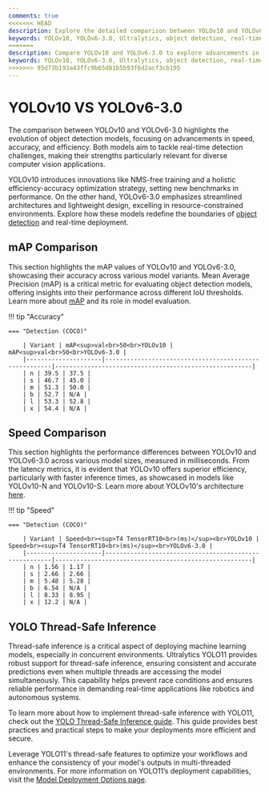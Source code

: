```yaml
---
comments: true
<<<<<<< HEAD
description: Explore the detailed comparison between YOLOv10 and YOLOv6-3.0, two leading-edge models in real-time AI and object detection. Discover how these models perform in terms of speed, accuracy, and efficiency, and learn which is better suited for your computer vision and edge AI applications.
keywords: YOLOv10, YOLOv6-3.0, Ultralytics, object detection, real-time AI, edge AI, computer vision, model comparison
=======
description: Compare YOLOv10 and YOLOv6-3.0 to explore advancements in object detection, real-time AI, and edge AI. Discover how these models perform in terms of accuracy, speed, and efficiency for computer vision applications. Dive into their innovative features, such as YOLOv10's NMS-free training and YOLOv6's Anchor-Aided Training strategy, to determine the best fit for your needs.
keywords: YOLOv10, YOLOv6-3.0, Ultralytics, object detection, real-time AI, edge AI, computer vision, model comparison, NMS-free training, Anchor-Aided Training
>>>>>>> 95d73b193a43ffc9b65d81b5b93f6d2acf3cb195
---
```


# YOLOv10 VS YOLOv6-3.0

The comparison between YOLOv10 and YOLOv6-3.0 highlights the evolution of object detection models, focusing on advancements in speed, accuracy, and efficiency. Both models aim to tackle real-time detection challenges, making their strengths particularly relevant for diverse computer vision applications.

YOLOv10 introduces innovations like NMS-free training and a holistic efficiency-accuracy optimization strategy, setting new benchmarks in performance. On the other hand, YOLOv6-3.0 emphasizes streamlined architectures and lightweight design, excelling in resource-constrained environments. Explore how these models redefine the boundaries of [object detection](https://www.ultralytics.com/glossary/object-detection) and real-time deployment.


## mAP Comparison

This section highlights the mAP values of YOLOv10 and YOLOv6-3.0, showcasing their accuracy across various model variants. Mean Average Precision (mAP) is a critical metric for evaluating object detection models, offering insights into their performance across different IoU thresholds. Learn more about [mAP](https://www.ultralytics.com/glossary/mean-average-precision-map) and its role in model evaluation.


!!! tip "Accuracy"

	=== "Detection (COCO)"

		| Variant | mAP<sup>val<br>50<br>YOLOv10 | mAP<sup>val<br>50<br>YOLOv6-3.0 |
		|---------------------|-------------------------------------------------------|-------------------------------------------------------|
		| n | 39.5 | 37.5 |
		| s | 46.7 | 45.0 |
		| m | 51.3 | 50.0 |
		| b | 52.7 | N/A |
		| l | 53.3 | 52.8 |
		| x | 54.4 | N/A |
		

## Speed Comparison

This section highlights the performance differences between YOLOv10 and YOLOv6-3.0 across various model sizes, measured in milliseconds. From the latency metrics, it is evident that YOLOv10 offers superior efficiency, particularly with faster inference times, as showcased in models like YOLOv10-N and YOLOv10-S. Learn more about YOLOv10's architecture [here](https://docs.ultralytics.com/models/yolov10/).


!!! tip "Speed"

	=== "Detection (COCO)"

		| Variant | Speed<br><sup>T4 TensorRT10<br>(ms)</sup><br>YOLOv10 | Speed<br><sup>T4 TensorRT10<br>(ms)</sup><br>YOLOv6-3.0 |
		|---------------------|-------------------------------------------------------|-------------------------------------------------------|
		| n | 1.56 | 1.17 |
		| s | 2.66 | 2.66 |
		| m | 5.48 | 5.28 |
		| b | 6.54 | N/A |
		| l | 8.33 | 8.95 |
		| x | 12.2 | N/A |

## YOLO Thread-Safe Inference

Thread-safe inference is a critical aspect of deploying machine learning models, especially in concurrent environments. Ultralytics YOLO11 provides robust support for thread-safe inference, ensuring consistent and accurate predictions even when multiple threads are accessing the model simultaneously. This capability helps prevent race conditions and ensures reliable performance in demanding real-time applications like robotics and autonomous systems.

To learn more about how to implement thread-safe inference with YOLO11, check out the [YOLO Thread-Safe Inference guide](https://docs.ultralytics.com/guides/yolo-thread-safe-inference/). This guide provides best practices and practical steps to make your deployments more efficient and secure.

Leverage YOLO11's thread-safe features to optimize your workflows and enhance the consistency of your model's outputs in multi-threaded environments. For more information on YOLO11’s deployment capabilities, visit the [Model Deployment Options page](https://docs.ultralytics.com/guides/model-deployment-options/).
